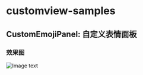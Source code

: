 # customview-samples
## CustomEmojiPanel: 自定义表情面板
### 效果图
![Image text](https://raw.githubusercontent.com/hyhdy/customview-samples/master/img-folder/QQ%E6%88%AA%E5%9B%BE20180918233537.png)
